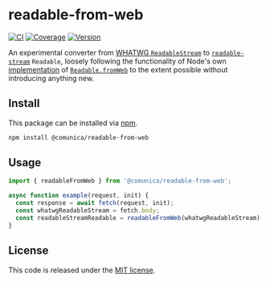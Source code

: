 # readable-from-web

[![CI](https://github.com/surilindur/readable-from-web/actions/workflows/ci.yml/badge.svg)](https://github.com/surilindur/readable-from-web/actions/workflows/ci.yml)
[![Coverage](https://coveralls.io/repos/github/surilindur/readable-from-web/badge.svg?branch=main)](https://coveralls.io/github/surilindur/readable-from-web?branch=main)
[![Version](https://badge.fury.io/js/@comunica/readable-from-web.svg)](https://www.npmjs.com/package/@comunica/readable-from-web)

An experimental converter from [WHATWG `ReadableStream`](https://streams.spec.whatwg.org/#rs-class)
to [`readable-stream`](https://github.com/nodejs/readable-stream) `Readable`,
loosely following the functionality of Node's own [implementation](https://github.com/nodejs/node/blob/0b676736a0e9ab4939c195a516aa7e82fcd839aa/lib/internal/webstreams/adapters.js#L512)
of [`Readable.fromWeb`](https://nodejs.org/api/stream.html#streamreadablefromwebreadablestream-options)
to the extent possible without introducing anything new.

## Install

This package can be installed via [npm](https://www.npmjs.com/package/@comunica/readable-from-web).

```bash
npm install @comunica/readable-from-web
```

## Usage

```js
import { readableFromWeb } from '@comunica/readable-from-web';

async function example(request, init) {
  const response = await fetch(request, init);
  const whatwgReadableStream = fetch.body;
  const readableStreamReadable = readableFromWeb(whatwgReadableStream);
}
```

## License

This code is released under the [MIT license](http://opensource.org/licenses/MIT).
